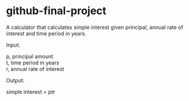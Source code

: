 # github-final-project

A calculator that calculates simple interest given principal, annual rate of interest and time period in years.

Input:

p, principal amount\
t, time period in years\
r, annual rate of interest
   
Output:

simple interest = p*t*r
